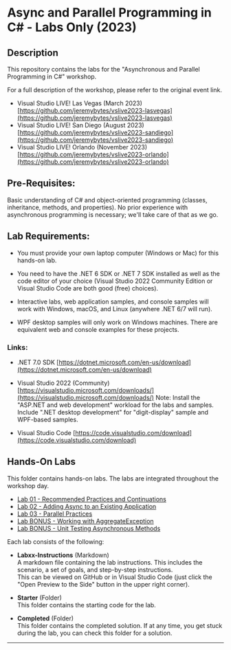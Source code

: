 # Async and Parallel Programming in C# - Labs Only (2023)  

## Description  
This repository contains the labs for the "Asynchronous and Parallel Programming in C#" workshop.  

For a full description of the workshop, please refer to the original event link.  

* Visual Studio LIVE! Las Vegas (March 2023)  
[https://github.com/jeremybytes/vslive2023-lasvegas](https://github.com/jeremybytes/vslive2023-lasvegas)  
* Visual Studio LIVE! San Diego (August 2023)  
[https://github.com/jeremybytes/vslive2023-sandiego](https://github.com/jeremybytes/vslive2023-sandiego)  
* Visual Studio LIVE! Orlando (November 2023)  
[https://github.com/jeremybytes/vslive2023-orlando](https://github.com/jeremybytes/vslive2023-orlando)

## Pre-Requisites:  

Basic understanding of C# and object-oriented programming (classes, inheritance, methods, and properties). No prior experience with asynchronous programming is necessary; we'll take care of that as we go.  

## Lab Requirements:

* You must provide your own laptop computer (Windows or Mac) for this hands-on lab.

* You need to have the .NET 6 SDK or .NET 7 SDK installed as well as the code editor of your choice (Visual Studio 2022 Community Edition or Visual Studio Code are both good (free) choices).

* Interactive labs, web application samples, and console samples will work with Windows, macOS, and Linux (anywhere .NET 6/7 will run).

* WPF desktop samples will only work on Windows machines. There are equivalent web and console examples for these projects.

### Links:

* .NET 7.0 SDK
[https://dotnet.microsoft.com/en-us/download](https://dotnet.microsoft.com/en-us/download)

* Visual Studio 2022 (Community)
[https://visualstudio.microsoft.com/downloads/](https://visualstudio.microsoft.com/downloads/)
Note: Install the "ASP.NET and web development" workload for the labs and samples. Include ".NET desktop development" for "digit-display" sample and WPF-based samples.

* Visual Studio Code
[https://code.visualstudio.com/download](https://code.visualstudio.com/download)


## Hands-On Labs  

This folder contains hands-on labs. The labs are integrated throughout the workshop day.    

* [Lab 01 - Recommended Practices and Continuations](Lab01/)
* [Lab 02 - Adding Async to an Existing Application](Lab02/)
* [Lab 03 - Parallel Practices](Lab03/)
* [Lab BONUS - Working with AggregateException](LabBONUS-AggregateException/)
* [Lab BONUS - Unit Testing Asynchronous Methods](LabBONUS-UnitTesting/)

Each lab consists of the following:

* **Labxx-Instructions** (Markdown)  
A markdown file containing the lab instructions. This includes the scenario, a set of goals, and step-by-step instructions.  
This can be viewed on GitHub or in Visual Studio Code (just click the "Open Preview to the Side" button in the upper right corner).

* **Starter** (Folder)  
This folder contains the starting code for the lab.

* **Completed** (Folder)  
This folder contains the completed solution. If at any time, you get stuck during the lab, you can check this folder for a solution.

---
